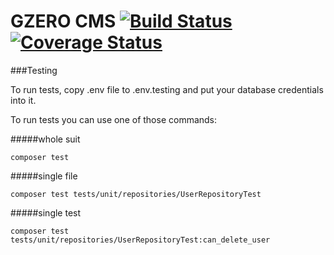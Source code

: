 GZERO CMS [![Build Status](https://travis-ci.org/GrupaZero/cms.svg?branch=master)](https://travis-ci.org/GrupaZero/cms) [![Coverage Status](https://coveralls.io/repos/GrupaZero/cms/badge.png)](https://coveralls.io/r/GrupaZero/cms)
===

###Testing

To run tests, copy .env file to .env.testing and put your database credentials into it.

To run tests you can use one of those commands:

#####whole suit

`composer test`

#####single file

`composer test tests/unit/repositories/UserRepositoryTest`

#####single test

`composer test tests/unit/repositories/UserRepositoryTest:can_delete_user`

